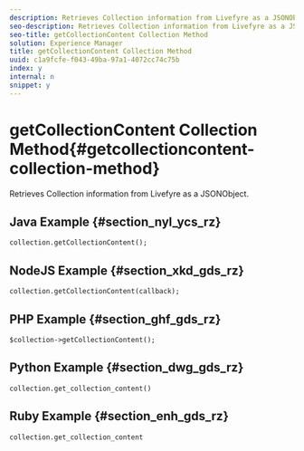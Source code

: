 ```yaml
---
description: Retrieves Collection information from Livefyre as a JSONObject.
seo-description: Retrieves Collection information from Livefyre as a JSONObject.
seo-title: getCollectionContent Collection Method
solution: Experience Manager
title: getCollectionContent Collection Method
uuid: c1a9fcfe-f043-49ba-97a1-4072cc74c75b
index: y
internal: n
snippet: y
---
```


# getCollectionContent Collection Method{#getcollectioncontent-collection-method}

Retrieves Collection information from Livefyre as a JSONObject.

## Java Example {#section_nyl_ycs_rz}

```
collection.getCollectionContent(); 

```

## NodeJS Example {#section_xkd_gds_rz}

```
collection.getCollectionContent(callback); 

```

## PHP Example {#section_ghf_gds_rz}

```
$collection->getCollectionContent(); 

```

## Python Example {#section_dwg_gds_rz}

```
collection.get_collection_content() 

```

## Ruby Example {#section_enh_gds_rz}

```
collection.get_collection_content 

```

